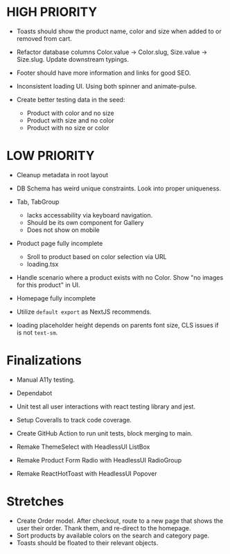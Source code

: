 # HIGH PRIORITY

- Toasts should show the product name, color and size when added to or removed from cart.
- Refactor database columns Color.value -> Color.slug, Size.value -> Size.slug. Update downstream typings.
- Footer should have more information and links for good SEO.
- Inconsistent loading UI. Using both spinner and animate-pulse.

- Create better testing data in the seed:

  - Product with color and no size
  - Product with size and no color
  - Product with no size or color

# LOW PRIORITY

- Cleanup metadata in root layout

- DB Schema has weird unique constraints. Look into proper uniqueness.

- Tab, TabGroup

  - lacks accessability via keyboard navigation.
  - Should be its own component for Gallery
  - Does not show on mobile

- Product page fully incomplete
  - Sroll to product based on color selection via URL
  - loading.tsx
- Handle scenario where a product exists with no Color. Show "no images for this product" in UI.
- Homepage fully incomplete
- Utilize `default export` as NextJS recommends.
- <Price /> loading placeholder height depends on parents font size, CLS issues if is not `text-sm`.

# Finalizations

- Manual A11y testing.
- Dependabot
- Unit test all user interactions with react testing library and jest.
- Setup Coveralls to track code coverage.
- Create GitHub Action to run unit tests, block merging to main.

- Remake ThemeSelect with HeadlessUI ListBox
- Remake Product Form Radio with HeadlessUI RadioGroup
- Remake ReactHotToast with HeadlessUI Popover

# Stretches

- Create Order model. After checkout, route to a new page that shows the user their order. Thank them, and re-direct to the homepage.
- Sort products by available colors on the search and category page.
- Toasts should be floated to their relevant objects.
